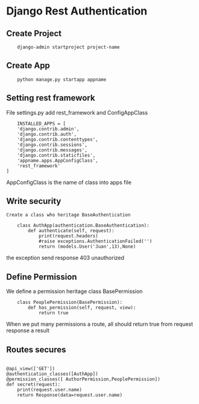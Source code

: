 # Django Rest Authentication

## Create Project

~~~
    django-admin startproject project-name
~~~

## Create App

~~~
    python manage.py startapp appname
~~~

## Setting rest framework

File settings.py add rest_framework and ConfigAppClass

~~~
    INSTALLED_APPS = [
    'django.contrib.admin',
    'django.contrib.auth',
    'django.contrib.contenttypes',
    'django.contrib.sessions',
    'django.contrib.messages',
    'django.contrib.staticfiles',
    'appname.apps.AppConfigClass',
    'rest_framework'
]
~~~

AppConfigClass is the name of class into apps file

## Write security
    
    Create a class who heritage BaseAuthentication

~~~
    class AuthApp(authentication.BaseAuthentication):
        def authenticate(self, request):
            print(request.headers)
            #raise exceptions.AuthenticationFailed('')
            return (models.User('Juan',13),None)
~~~
the exception send response 403 unauthorized

## Define Permission

We define a permission heritage class BasePermission

~~~
    class PeoplePermission(BasePermission):
        def has_permission(self, request, view):
            return true
~~~

When we put many permissions a route, all should return true from request response a result

## Routes secures

~~~

@api_view(['GET'])
@authentication_classes([AuthApp])
@permission_classes([ AuthorPermission,PeoplePermission])
def secret(request):
    print(request.user.name)
    return Response(data=request.user.name)

~~~